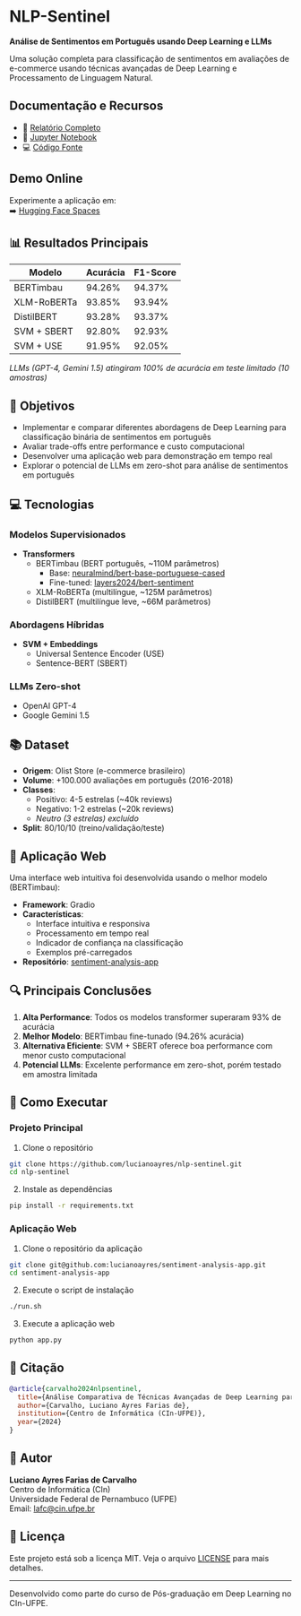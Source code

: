 # NLP-Sentinel

**Análise de Sentimentos em Português usando Deep Learning e LLMs**

Uma solução completa para classificação de sentimentos em avaliações de e-commerce usando técnicas avançadas de Deep Learning e Processamento de Linguagem Natural.

## Documentação e Recursos

- 📝 [Relatório Completo](report/project-report.md)
- 📓 [Jupyter Notebook](notebook/Pos_Deep_Learning_Projeto_NLP_Sentinel_Projeto.ipynb)
- 💻 [Código Fonte](src/pos_deep_learning_projeto_nlp_sentinel_projeto.py)

## Demo Online

Experimente a aplicação em:  
➡️ [Hugging Face Spaces](https://huggingface.co/spaces/layers2024/sentiment-analysis)

## 📊 Resultados Principais

| Modelo              | Acurácia | F1-Score |
|---------------------|----------|----------|
| BERTimbau          | 94.26%   | 94.37%   |
| XLM-RoBERTa        | 93.85%   | 93.94%   |
| DistilBERT         | 93.28%   | 93.37%   |
| SVM + SBERT        | 92.80%   | 92.93%   |
| SVM + USE          | 91.95%   | 92.05%   |

*LLMs (GPT-4, Gemini 1.5) atingiram 100% de acurácia em teste limitado (10 amostras)*

## 🎯 Objetivos

- Implementar e comparar diferentes abordagens de Deep Learning para classificação binária de sentimentos em português
- Avaliar trade-offs entre performance e custo computacional
- Desenvolver uma aplicação web para demonstração em tempo real
- Explorar o potencial de LLMs em zero-shot para análise de sentimentos em português

## 💻 Tecnologias

### Modelos Supervisionados
- **Transformers**
  - BERTimbau (BERT português, ~110M parâmetros)
    - Base: [neuralmind/bert-base-portuguese-cased](https://huggingface.co/neuralmind/bert-base-portuguese-cased)
    - Fine-tuned: [layers2024/bert-sentiment](https://huggingface.co/layers2024/bert-sentiment)
  - XLM-RoBERTa (multilíngue, ~125M parâmetros)
  - DistilBERT (multilíngue leve, ~66M parâmetros)

### Abordagens Híbridas
- **SVM + Embeddings**
  - Universal Sentence Encoder (USE)
  - Sentence-BERT (SBERT)

### LLMs Zero-shot
- OpenAI GPT-4
- Google Gemini 1.5

## 📚 Dataset

- **Origem**: Olist Store (e-commerce brasileiro)
- **Volume**: +100.000 avaliações em português (2016-2018)
- **Classes**:
  - Positivo: 4-5 estrelas (~40k reviews)
  - Negativo: 1-2 estrelas (~20k reviews)
  - *Neutro (3 estrelas) excluído*
- **Split**: 80/10/10 (treino/validação/teste)

## 📱 Aplicação Web

Uma interface web intuitiva foi desenvolvida usando o melhor modelo (BERTimbau):

- **Framework**: Gradio
- **Características**:
  - Interface intuitiva e responsiva
  - Processamento em tempo real
  - Indicador de confiança na classificação
  - Exemplos pré-carregados
- **Repositório**: [sentiment-analysis-app](https://github.com/lucianoayres/sentiment-analysis-app)

## 🔍 Principais Conclusões

1. **Alta Performance**: Todos os modelos transformer superaram 93% de acurácia
2. **Melhor Modelo**: BERTimbau fine-tunado (94.26% acurácia)
3. **Alternativa Eficiente**: SVM + SBERT oferece boa performance com menor custo computacional
4. **Potencial LLMs**: Excelente performance em zero-shot, porém testado em amostra limitada

## 🚀 Como Executar

### Projeto Principal

1. Clone o repositório
```bash
git clone https://github.com/lucianoayres/nlp-sentinel.git
cd nlp-sentinel
```

2. Instale as dependências
```bash
pip install -r requirements.txt
```

### Aplicação Web

1. Clone o repositório da aplicação
```bash
git clone git@github.com:lucianoayres/sentiment-analysis-app.git
cd sentiment-analysis-app
```

2. Execute o script de instalação
```bash
./run.sh
```

3. Execute a aplicação web
```bash
python app.py
```

## 📝 Citação

```bibtex
@article{carvalho2024nlpsentinel,
  title={Análise Comparativa de Técnicas Avançadas de Deep Learning para Classificação de Sentimentos em Avaliações Multidomínio},
  author={Carvalho, Luciano Ayres Farias de},
  institution={Centro de Informática (CIn-UFPE)},
  year={2024}
}
```

## 👤 Autor

**Luciano Ayres Farias de Carvalho**  
Centro de Informática (CIn)  
Universidade Federal de Pernambuco (UFPE)  
Email: lafc@cin.ufpe.br

## 📄 Licença

Este projeto está sob a licença MIT. Veja o arquivo [LICENSE](LICENSE) para mais detalhes.

---
Desenvolvido como parte do curso de Pós-graduação em Deep Learning no CIn-UFPE.
